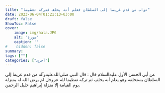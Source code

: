 ```yaml
---
title: "ثواب من قدم غريما إلى السلطان فعلم أنه يحلف فتركه تعظيما"
date: 2023-06-04T01:21:13+03:00
draft: false
ShowToc: False
cover:
    image: img/hala.JPG
    alt: 'صورة'
    caption: ''
#    hidden: false
summary: 
tags: [""]
categories: ["أخرى"]
---
```

عن أبي الحسن الأول
عليه‌السلام قال : قال النبي صلى‌الله‌عليه‌وآله من قدم غريما إلى السلطان يستحلفه
وهو يعلم أنه يحلف ثم تركه تعظيما لله عزوجل لم يرض الله له بمنزلة
يوم القيامة إلا منزلة إبراهيم خليل الرحمن.

